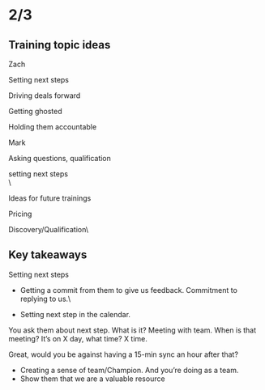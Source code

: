 # 2/3

## Training topic ideas

Zach

Setting next steps

Driving deals forward

Getting ghosted

Holding them accountable



Mark

Asking questions, qualification

setting next steps\
\


Ideas for future trainings

Pricing

Discovery/Qualification\


## Key takeaways

Setting next steps

* Getting a commit from them to give us feedback. Commitment to replying to us.\

* Setting next step in the calendar.

You ask them about next step. What is it? Meeting with team. When is that meeting? It’s on X day, what time? X time.

Great, would you be against having a 15-min sync an hour after that?&#x20;

* Creating a sense of team/Champion. And you’re doing as a team.
* Show them that we are a valuable resource
